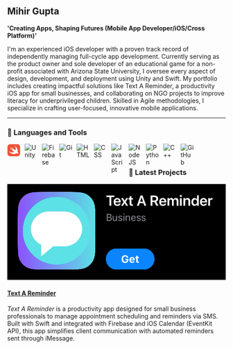 ## Mihir Gupta

**'Creating Apps, Shaping Futures (Mobile App Developer/iOS/Cross Platform)'**

I'm an experienced iOS developer with a proven track record of independently managing full-cycle app development. Currently serving as the product owner and sole developer of an educational game for a non-profit associated with Arizona State University, I oversee every aspect of design, development, and deployment using Unity and Swift. My portfolio includes creating impactful solutions like Text A Reminder, a productivity iOS app for small businesses, and collaborating on NGO projects to improve literacy for underprivileged children. Skilled in Agile methodologies, I specialize in crafting user-focused, innovative mobile applications.

---

### 🧰 Languages and Tools

<img align="left" alt="Swift" width="30px" style="padding-right:10px;" src="https://github.com/devicons/devicon/blob/v2.16.0/icons/swift/swift-original.svg"/>
<img align="left" alt="Unity" width="30px" style="padding-right:10px;" src="https://cdn.jsdelivr.net/gh/devicons/devicon@latest/icons/unity/unity-line.svg" />
<img align="left" alt="Firebase" width="30px" style="padding-right:10px;" src=
            "https://cdn.jsdelivr.net/gh/devicons/devicon@latest/icons/firebase/firebase-original-wordmark.svg" />
<img align="left" alt="Git" width="30px" style="padding-right:10px;" src="https://cdn.jsdelivr.net/gh/devicons/devicon/icons/git/git-original.svg" />
<img align="left" alt="HTML" width="30px" style="padding-right:10px;" src="https://cdn.jsdelivr.net/gh/devicons/devicon/icons/html5/html5-plain.svg" />
<img align="left" alt="CSS" width="30px" style="padding-right:10px;" src="https://cdn.jsdelivr.net/gh/devicons/devicon/icons/css3/css3-plain.svg" />
<img align="left" alt="JavaScript" width="30px" style="padding-right:10px;" src="https://cdn.jsdelivr.net/gh/devicons/devicon/icons/javascript/javascript-plain.svg" />
<img align="left" alt="NodeJS" width="30px" style="padding-right:10px;" src="https://cdn.jsdelivr.net/gh/devicons/devicon/icons/nodejs/nodejs-original.svg" />
<img align="left" alt="Python" width="30px" style="padding-right:10px;" src="https://cdn.jsdelivr.net/gh/devicons/devicon/icons/python/python-plain.svg" />
<img align="left" alt="C++" width="30px" style="padding-right:10px;" src="https://cdn.jsdelivr.net/gh/devicons/devicon/icons/cplusplus/cplusplus-line.svg" />
<img align="left" alt="GitHub" width="30px" style="padding-right:10px;" src="https://cdn.jsdelivr.net/gh/devicons/devicon/icons/github/github-original.svg" />
<br />

#

### 🚀 Latest Projects  
[![Text A Reminder Preview](text-reminder-logo.jpg)](https://apps.apple.com/us/app/text-a-reminder/id6468889952)
#### [Text A Reminder](https://apps.apple.com/us/app/text-a-reminder/id6468889952)  
*Text A Reminder* is a productivity app designed for small business professionals to manage appointment scheduling and reminders via SMS. Built with Swift and integrated with Firebase and iOS Calendar (EventKit API), this app simplifies client communication with automated reminders sent through iMessage.  




<!--

**gupta-mihir/gupta-mihir** is a ✨ _special_ ✨ repository because its `README.md` (this file) appears on your GitHub profile.

Here are some ideas to get you started:

- 🔭 I’m currently working on ...
- 🌱 I’m currently learning ...
- 👯 I’m looking to collaborate on ...
- 🤔 I’m looking for help with ...
- 💬 Ask me about ...
- 📫 How to reach me: ...
- 😄 Pronouns: ...
- ⚡ Fun fact: ...
-->
